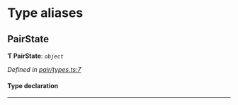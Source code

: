

# Type aliases

<a id="pairstate"></a>

##  PairState

**Ƭ PairState**: *`object`*

*Defined in [pair/types.ts:7](https://github.com/polkadot-js/common/blob/e3b45e7/packages/keyring/src/pair/types.ts#L7)*

#### Type declaration

___

